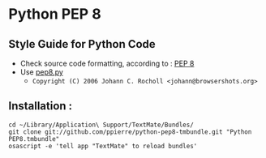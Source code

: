 Python PEP 8
============

Style Guide for Python Code
---------------------------

* Check source code formatting, according to : [PEP 8](http://www.python.org/dev/peps/pep-0008/)
* Use [pep8.py](http://svn.browsershots.org/trunk/devtools/pep8/pep8.py)
  * ``Copyright (C) 2006 Johann C. Rocholl <johann@browsershots.org>``

Installation :
--------------

    cd ~/Library/Application\ Support/TextMate/Bundles/
    git clone git://github.com/ppierre/python-pep8-tmbundle.git "Python PEP8.tmbundle"
    osascript -e 'tell app "TextMate" to reload bundles'
